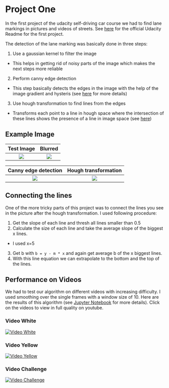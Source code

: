 # Project One
In the first project of the udacity self-driving car course we had to find lane markings in pictures and videos of streets. See [here](https://github.com/CYHSM/carnd/blob/master/CarND-LaneLines-P1/README_Udacity.md) for the official Udacity Readme for the first project.

The detection of the lane marking was basically done in three steps:

1. Use a gaussian kernel to filter the image
  * This helps in getting rid of noisy parts of the image which makes the next steps more reliable
2. Perform canny edge detection
  * This step basically detects the edges in the image with the help of the image gradient and hysteris (see [here](https://en.wikipedia.org/wiki/Canny_edge_detector) for more details)
3. Use hough transformation to find lines from the edges
  * Transforms each point to a line in hough space where the intersection of these lines shows the presence of a line in image space (see [here](https://en.wikipedia.org/wiki/Hough_transform))

## Example Image

Test Image             |  Blurred
:-------------------------:|:-------------------------:
![](https://github.com/CYHSM/carnd/blob/master/CarND-LaneLines-P1/test_images/pipeline/original.jpg?raw=true)  |  ![](https://github.com/CYHSM/carnd/blob/master/CarND-LaneLines-P1/test_images/pipeline/blur.jpg?raw=true)

Canny edge detection             |  Hough transformation
:-------------------------:|:-------------------------:
![](https://github.com/CYHSM/carnd/blob/master/CarND-LaneLines-P1/test_images/pipeline/canny.jpg?raw=true)  |  ![](https://github.com/CYHSM/carnd/blob/master/CarND-LaneLines-P1/test_images/pipeline/lines.jpg?raw=true)

## Connecting the lines

One of the more tricky parts of this project was to connect the lines you see in the picture after the hough transformation. I used following procedure:

1. Get the slope of each line and thresh all lines smaller than 0.5
2. Calculate the size of each line and take the average slope of the biggest x lines.
  * I used x=5
3. Get b with `b = y - m * x` and again get average b of the x biggest lines.
4. With this line equation we can extrapolate to the bottom and the top of the lines.

## Performance on Videos
We had to test our algorithm on different videos with increasing difficulty. I used smoothing over the single frames with a window size of 10. Here are the results of this algorithm (see [Jupyter Notebook](https://github.com/CYHSM/carnd/blob/master/CarND-LaneLines-P1/P1.ipynb) for more details). Click on the videos to view in full quality on youtube.

### Video White
[![Video White](https://github.com/CYHSM/carnd/blob/master/CarND-LaneLines-P1/white.gif?raw=true)](https://youtu.be/bajgiQuEc38)
### Video Yellow
[![Video Yellow](https://github.com/CYHSM/carnd/blob/master/CarND-LaneLines-P1/yellow.gif?raw=true)](https://youtu.be/-F1OEQzTvcg)
### Video Challenge
[![Video Challenge](https://github.com/CYHSM/carnd/blob/master/CarND-LaneLines-P1/extra.gif?raw=true)](https://youtu.be/g3G53Fcfb64)
